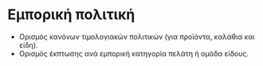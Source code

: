 # Εμπορική πολιτική

* Ορισμός κανόνων τιμολογιακών πολιτικών (για προϊόντα, καλάθια και είδη).
* &#x20;Ορισμός έκπτωσης ανά εμπορική κατηγορία πελάτη ή ομάδα είδους.
